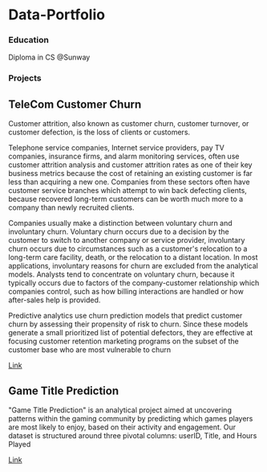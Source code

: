 # Data-Portfolio

### Education
Diploma in CS @Sunway

### Projects
## TeleCom Customer Churn

Customer attrition, also known as customer churn, customer turnover, or customer defection, is the loss of clients or customers.

Telephone service companies, Internet service providers, pay TV companies, insurance firms, and alarm monitoring services, often use customer attrition analysis and customer attrition rates as one of their key business metrics because the cost of retaining an existing customer is far less than acquiring a new one. Companies from these sectors often have customer service branches which attempt to win back defecting clients, because recovered long-term customers can be worth much more to a company than newly recruited clients.

Companies usually make a distinction between voluntary churn and involuntary churn. Voluntary churn occurs due to a decision by the customer to switch to another company or service provider, involuntary churn occurs due to circumstances such as a customer's relocation to a long-term care facility, death, or the relocation to a distant location. In most applications, involuntary reasons for churn are excluded from the analytical models. Analysts tend to concentrate on voluntary churn, because it typically occurs due to factors of the company-customer relationship which companies control, such as how billing interactions are handled or how after-sales help is provided.

Predictive analytics use churn prediction models that predict customer churn by assessing their propensity of risk to churn. Since these models generate a small prioritized list of potential defectors, they are effective at focusing customer retention marketing programs on the subset of the customer base who are most vulnerable to churn

[Link]([https://github.com/Sohom-Chakma/Data-Portfolio/blob/main/assets/TeleCom%20Customer%20Churn.html](https://databricks-prod-cloudfront.cloud.databricks.com/public/4027ec902e239c93eaaa8714f173bcfc/2857575529862240/1476446912256917/3939617831172188/latest.html))

## Game Title Prediction

"Game Title Prediction" is an analytical project aimed at uncovering patterns within the gaming community by predicting which games players are most likely to enjoy, based on their activity and engagement. Our dataset is structured around three pivotal columns: userID, Title, and Hours Played

[Link](https://github.com/Sohom-Chakma/Data-Portfolio/blob/main/Steam_Sales.ipynb)
